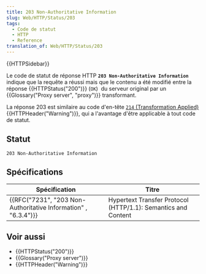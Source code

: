 ```yaml
---
title: 203 Non-Authoritative Information
slug: Web/HTTP/Status/203
tags:
  - Code de statut
  - HTTP
  - Reference
translation_of: Web/HTTP/Status/203
---
```

{{HTTPSidebar}}

Le code de statut de réponse HTTP **`203 Non-Authoritative Information`** indique que la requête a réussi mais que le contenu a été modifié entre la réponse {{HTTPStatus("200")}} (`OK`)  du serveur original par un {{Glossary("Proxy server", "proxy")}} transformant.

La réponse 203 est similaire au code d'en-tête [`214` (Transformation Applied)](/fr/docs/Web/HTTP/Headers/Warning#Warning_codes) {{HTTPHeader("Warning")}}, qui a l'avantage d'être applicable à tout code de statut.

## Statut

    203 Non-Authoritative Information

## Spécifications

| Spécification                                                                        | Titre                                                         |
| ------------------------------------------------------------------------------------ | ------------------------------------------------------------- |
| {{RFC("7231", "203 Non-Authoritative Information" , "6.3.4")}} | Hypertext Transfer Protocol (HTTP/1.1): Semantics and Content |

## Voir aussi

- {{HTTPStatus("200")}}
- {{Glossary("Proxy server")}}
- {{HTTPHeader("Warning")}}
